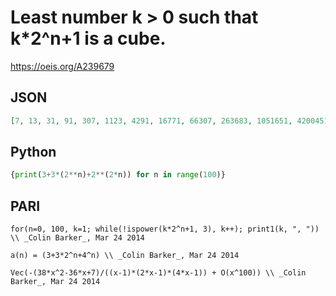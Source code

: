 # Least number k \> 0 such that k\*2^n\+1 is a cube\.
https://oeis.org/A239679
## JSON
```JSON
[7, 13, 31, 91, 307, 1123, 4291, 16771, 66307, 263683, 1051651, 4200451, 16789507, 67133443, 268484611, 1073840131, 4295163907, 17180262403, 68720263171, 274879479811, 1099514773507, 4398052802563, 17592198627331, 70368769343491, 281475027042307, 1125900007505923]
```
## Python
```Python
{print(3+3*(2**n)+2**(2*n)) for n in range(100)}
```
## PARI
```PARI
for(n=0, 100, k=1; while(!ispower(k*2^n+1, 3), k++); print1(k, ", ")) \\ _Colin Barker_, Mar 24 2014
```
```PARI
a(n) = (3+3*2^n+4^n) \\ _Colin Barker_, Mar 24 2014
```
```PARI
Vec(-(38*x^2-36*x+7)/((x-1)*(2*x-1)*(4*x-1)) + O(x^100)) \\ _Colin Barker_, Mar 24 2014
```

